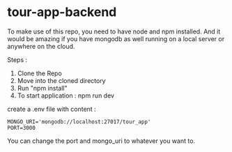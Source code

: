 # tour-app-backend

To make use of this repo, you need to have node and npm installed. 
And it would be amazing if you have mongodb as well running on a local server or anywhere on the cloud.

Steps :
1. Clone the Repo
2. Move into the cloned directory
3. Run "npm install"
4. To start application : npm run dev

create a .env file with content : 

```
MONGO_URI='mongodb://localhost:27017/tour_app'
PORT=3000
```

You can change the port and mongo_uri to whatever you want to.
